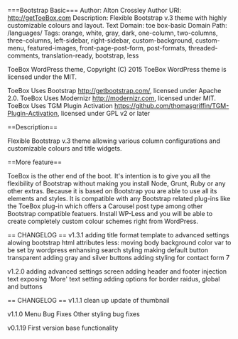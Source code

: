 ===Bootstrap Basic===
Author: Alton Crossley
Author URI: http://getToeBox.com
Description: Flexible Bootstrap v.3 theme with highly customizable colours and layout.
Text Domain: toe box-basic
Domain Path: /languages/
Tags: orange, white, gray, dark, one-column, two-columns, three-columns, left-sidebar, right-sidebar, custom-background, custom-menu, featured-images, front-page-post-form, post-formats, threaded-comments, translation-ready, bootstrap, less

ToeBox WordPress theme, Copyright (C) 2015
ToeBox WordPress theme is licensed under the MIT.

ToeBox Uses Bootstrap http://getbootstrap.com/, licensed under Apache 2.0.
ToeBox Uses Modernizr http://modernizr.com, licensed under MIT.
ToeBox Uses TGM Plugin Activation https://github.com/thomasgriffin/TGM-Plugin-Activation, licensed under GPL v2 or later

==Description==

Flexible Bootstrap v.3 theme allowing various column configurations and customizable colours and title widgets.

==More feature==

ToeBox is the other end of the boot.  It's intention is to give you all the flexibility of Bootstrap without making you install Node, Grunt, Ruby or any other extras.
Because it is based on Bootstrap you are able to use all its elements and styles.  It is compatible with any Bootstrap related plug-ins like the ToeBox plug-in which offers a Carousel post type among other Bootstrap compatible featuers.
Install WP-Less and you will be able to create completely custom colour schemes right from WordPress. 

== CHANGELOG ==
v1.3.1
adding title format template to advanced settings
alowing bootstrap html attributes
less: 
  moving body background color var to be set by wordpress 
  enhansing search styling
  making default button transparent
  adding gray and silver buttons
  adding styling for contact form 7

v1.2.0
adding advanced settings screen
adding header and footer injection text
exposing 'More' text setting
adding options for border raidus, global and buttons

== CHANGELOG ==
v1.1.1
clean up
update of thumbnail

v1.1.0
Menu Bug Fixes
Other styling bug fixes

v0.1.19 
First version base functionality
